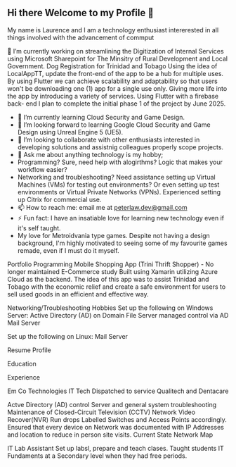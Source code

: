 ## Hi there Welcome to my Profile 👋

My name is Laurence and I am a technology enthusiast intererested in all things involved with the advancement of commput

 🔭 I’m currently working on streamlining the Digitization of Internal Services using Microsoft Sharepoint for The Minsitry of Rural Development and Local Government.
   Dog Registration for Trinidad and Tobago
   Using the idea of LocalAppTT, update the front-end of the app to be a hub for multiple uses. By using Flutter we can achieve scalability and adaptability so that        users won't be downloading one (1) app for a single use only. Giving more life into the app by introducing a variety of services. Using Flutter with a firebase back-    end I plan to complete the initial phase 1 of the project by June 2025. 
- 🌱 I’m currently learning Cloud Security and Game Design.
- 🤔 I’m looking forward to learning Google Cloud Security and Game Design using Unreal Engine 5 (UE5).
- 👯 I’m looking to collaborate with other enthusiasts interested in developing solutions and assistnig colleagues properly scope projects. 
- 💬 Ask me about anything technology is my hobby;
-   Programming? Sure, need help with alogirthms? Logic that makes your workflow easier?
-   Networking and troubleshooting? Need assistance setting up Virtual Machines (VMs) for testing out environments? Or even setting up test environments or Virtual Private Networks (VPNs). Experienced setting up Citrix for commercial use.
- 📫 How to reach me: email me at peterlaw.dev@gmail.com 
- ⚡ Fun fact: I have an insatiable love for learning new technology even if it's self taught.
-   My love for Metroidvania type games. Despite not having a design background, I'm highly motivated to seeing some of my favourite games remade, even if I must do it myself.


Portfolio
Programming
Mobile Shopping App (Trini Thrift Shopper) - No longer maintained 
E-Commerce study
Built using Xamarin utilizing Azure Cloud as the backend.
The idea of this app was to assist Trinidad and Tobago with the economic relief and create a safe environment for users to sell used goods in an efficient and effective way.

Networking/Troubleshooting Hobbies
Set up the following on Windows Server:
Active Directory (AD) on Domain
File Server managed control via AD
Mail Server

Set up the following on Linux:
Mail Server

Resume Profile

Education

Experience

Em Co Technologies
IT Tech
Dispatched to service Qualitech and Dentacare

Actve Directory (AD) control
Server and general system troubleshooting 
Maintenance of Closed-Circuit Television (CCTV) Network Video Recover(NVR) 
Run drops
Labelled Switches and Access Points accordingly.
Ensured that every device on Network was documented with IP Addresses and location to reduce in person site visits.
Current State Network Map 


IT Lab Assistant
Set up labsl, prepare and teach clases.
Taught students IT Fundaments at a Secondary level when they had free periods.

<!--
**laurencepeter/laurencepeter** is a ✨ _special_ ✨ repository because its `README.md` (this file) appears on your GitHub profile.

Here are some ideas to get you started:

- 🔭 I’m currently working on streamlining the digitzation of internak services using Microsoft Sharepoint for The Minsitry of Rural Development and Local Government
- 🌱 I’m currently learning Cloud Security and Game Design
- 👯 I’m looking to collaborate on 
- 🤔 I’m looking for help with ...
- 💬 Ask me about ...
- 📫 How to reach me: ...
- 😄 Pronouns: ...
- ⚡ Fun fact: ...
-->
